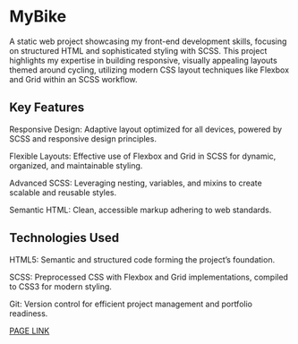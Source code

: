 # MyBike

A static web project showcasing my front-end development skills, focusing on structured HTML and sophisticated styling with SCSS. This project highlights my expertise in building responsive, visually appealing layouts themed around cycling, utilizing modern CSS layout techniques like Flexbox and Grid within an SCSS workflow.

## Key Features

  Responsive Design: Adaptive layout optimized for all devices, powered by SCSS and responsive design principles.

  Flexible Layouts: Effective use of Flexbox and Grid in SCSS for dynamic, organized, and maintainable styling.

  Advanced SCSS: Leveraging nesting, variables, and mixins to create scalable and reusable styles.

  Semantic HTML: Clean, accessible markup adhering to web standards.

## Technologies Used

  HTML5: Semantic and structured code forming the project’s foundation.

  SCSS: Preprocessed CSS with Flexbox and Grid implementations, compiled to CSS3 for modern styling.

  Git: Version control for efficient project management and portfolio readiness.

[PAGE LINK](https://bohdandymydiuk.github.io/my-bike/)
